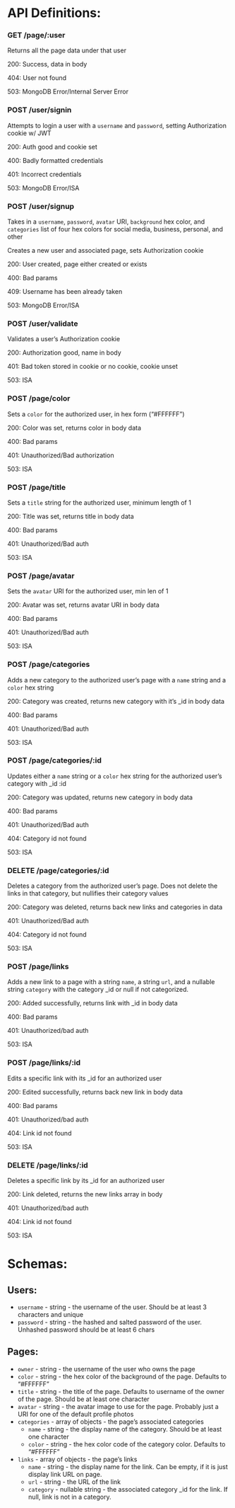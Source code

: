 # API Definitions:

### GET /page/:user

Returns all the page data under that user

200: Success, data in body

404: User not found

503: MongoDB Error/Internal Server Error

### POST /user/signin

Attempts to login a user with a `username` and `password`, setting Authorization cookie w/ JWT

200: Auth good and cookie set

400: Badly formatted credentials

401: Incorrect credentials

503: MongoDB Error/ISA

### POST /user/signup

Takes in a `username`, `password`, `avatar` URI, `background` hex color, and `categories` list of four hex colors for social media, business, personal, and other

Creates a new user and associated page, sets Authorization cookie

200: User created, page either created or exists

400: Bad params

409: Username has been already taken

503: MongoDB Error/ISA

### POST /user/validate

Validates a user’s Authorization cookie

200: Authorization good, name in body

401: Bad token stored in cookie or no cookie, cookie unset

503: ISA

### POST /page/color

Sets a `color` for the authorized user, in hex form (“#FFFFFF”)

200: Color was set, returns color in body data

400: Bad params

401: Unauthorized/Bad authorization

503: ISA

### POST /page/title

Sets a `title` string for the authorized user, minimum length of 1

200: Title was set, returns title in body data

400: Bad params

401: Unauthorized/Bad auth

503: ISA

### POST /page/avatar

Sets the `avatar` URI for the authorized user, min len of 1

200: Avatar was set, returns avatar URI in body data

400: Bad params

401: Unauthorized/Bad auth

503: ISA

### POST /page/categories

Adds a new category to the authorized user’s page with a `name` string and a `color` hex string

200: Category was created, returns new category with it’s \_id in body data

400: Bad params

401: Unauthorized/Bad auth

503: ISA

### POST /page/categories/:id

Updates either a `name` string or a `color` hex string for the authorized user’s category with \_id :id

200: Category was updated, returns new category in body data

400: Bad params

401: Unauthorized/Bad auth

404: Category id not found

503: ISA

### DELETE /page/categories/:id

Deletes a category from the authorized user’s page. Does not delete the links in that category, but nullifies their category values

200: Category was deleted, returns back new links and categories in data

401: Unauthorized/Bad auth

404: Category id not found

503: ISA

### POST /page/links

Adds a new link to a page with a string `name`, a string `url`, and a nullable string `category` with the category \_id or null if not categorized.

200: Added successfully, returns link with \_id in body data

400: Bad params

401: Unauthorized/bad auth

503: ISA

### POST /page/links/:id

Edits a specific link with its \_id for an authorized user

200: Edited successfully, returns back new link in body data

400: Bad params

401: Unauthorized/bad auth

404: Link id not found

503: ISA

### DELETE /page/links/:id

Deletes a specific link by its \_id for an authorized user

200: Link deleted, returns the new links array in body

401: Unauthorized/bad auth

404: Link id not found

503: ISA

# Schemas:

## Users:

- `username` - string - the username of the user. Should be at least 3 characters and unique
- `password` - string - the hashed and salted password of the user. Unhashed password should be at least 6 chars

## Pages:

- `owner` - string - the username of the user who owns the page
- `color` - string - the hex color of the background of the page. Defaults to “#FFFFFF”
- `title` - string - the title of the page. Defaults to username of the owner of the page. Should be at least one character
- `avatar` - string - the avatar image to use for the page. Probably just a URI for one of the default profile photos
- `categories` - array of objects - the page’s associated categories
  - `name` - string - the display name of the category. Should be at least one character
  - `color` - string - the hex color code of the category color. Defaults to “#FFFFFF”
- `links` - array of objects - the page’s links
  - `name` - string - the display name for the link. Can be empty, if it is just display link URL on page.
  - `url` - string - the URL of the link
  - `category` - nullable string - the associated category \_id for the link. If null, link is not in a category.
